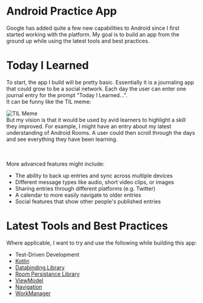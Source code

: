 # Android Practice App
Google has added quite a few new capabilities to Android since I first started working with the platform. My goal is to build an app from the ground up while using the latest tools and best practices.

# Today I Learned
To start, the app I build will be pretty basic. Essentially it is a journaling app that could grow to be a social network. Each day the user can enter one journal entry for the prompt "Today I Learned...". 
</br> It can be funny like the TIL meme:

<img src="https://i.kym-cdn.com/photos/images/original/001/061/175/6ed.jpg" alt="TIL Meme"/>

</br>
But my vision is that it would be used by avid learners to highlight a skill they improved. For example, I might have an entry about my latest understanding of Android Rooms.
A user could then scroll through the days and see everything they have been learning.

</br></br>
More advanced features might include:
* The ability to back up entries and sync across multiple devices
* Different message types like audio, short video clips, or images
* Sharing entries through different platforms (e.g. Twitter)
* A calendar to more easily navigate to older entries
* Social features that show other people's published entries


# Latest Tools and Best Practices
Where applicable, I want to try and use the following while building this app:
* Test-Driven Development
* [Kotlin](https://developer.android.com/kotlin/)
* [Databinding Library](https://developer.android.com/topic/libraries/data-binding/)
* [Room Persistance Library](https://developer.android.com/topic/libraries/architecture/room)
* [ViewModel](https://developer.android.com/topic/libraries/architecture/viewmodel)
* [Navigation](https://developer.android.com/topic/libraries/architecture/navigation/)
* [WorkManager](https://developer.android.com/topic/libraries/architecture/workmanager/)
